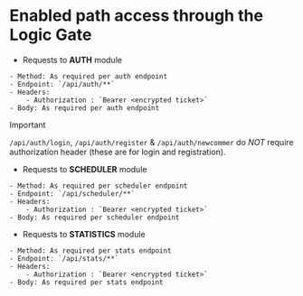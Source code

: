 # Enabled path access through the Logic Gate

- Requests to **AUTH** module
```
- Method: As required per auth endpoint
- Endpoint: `/api/auth/**`
- Headers:
    - Authorization : `Bearer <encrypted ticket>`
- Body: As required per auth endpoint

```
> [!IMPORTANT]
> `/api/auth/login`, `/api/auth/register` & `/api/auth/newcommer` do *NOT* require authorization header (these are for login and registration).

- Requests to **SCHEDULER** module
```
- Method: As required per scheduler endpoint
- Endpoint: `/api/scheduler/**`
- Headers:
    - Authorization : `Bearer <encrypted ticket>`
- Body: As required per scheduler endpoint
```

- Requests to **STATISTICS** module
```
- Method: As required per stats endpoint
- Endpoint: `/api/stats/**`
- Headers:
    - Authorization : `Bearer <encrypted ticket>`
- Body: As required per stats endpoint
```

